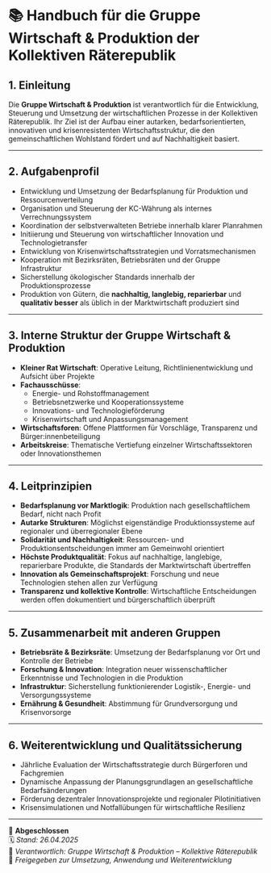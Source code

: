 <!--
Autor: Fabio Weidner
Version: 1.0
Sektion: Wirtschaft & Produktion
Veröffentlichung: April 2025
-->

# 📚 Handbuch für die Gruppe Wirtschaft & Produktion der Kollektiven Räterepublik

## 1. Einleitung

Die **Gruppe Wirtschaft & Produktion** ist verantwortlich für die Entwicklung, Steuerung und Umsetzung der wirtschaftlichen Prozesse in der Kollektiven Räterepublik. Ihr Ziel ist der Aufbau einer autarken, bedarfsorientierten, innovativen und krisenresistenten Wirtschaftsstruktur, die den gemeinschaftlichen Wohlstand fördert und auf Nachhaltigkeit basiert.

---

## 2. Aufgabenprofil

- Entwicklung und Umsetzung der Bedarfsplanung für Produktion und Ressourcenverteilung
- Organisation und Steuerung der KC-Währung als internes Verrechnungssystem
- Koordination der selbstverwalteten Betriebe innerhalb klarer Planrahmen
- Initiierung und Steuerung von wirtschaftlicher Innovation und Technologietransfer
- Entwicklung von Krisenwirtschaftsstrategien und Vorratsmechanismen
- Kooperation mit Bezirksräten, Betriebsräten und der Gruppe Infrastruktur
- Sicherstellung ökologischer Standards innerhalb der Produktionsprozesse
- Produktion von Gütern, die **nachhaltig, langlebig, reparierbar** und **qualitativ besser** als üblich in der Marktwirtschaft produziert sind

---

## 3. Interne Struktur der Gruppe Wirtschaft & Produktion

- **Kleiner Rat Wirtschaft**: Operative Leitung, Richtlinienentwicklung und Aufsicht über Projekte
- **Fachausschüsse**:
  - Energie- und Rohstoffmanagement
  - Betriebsnetzwerke und Kooperationssysteme
  - Innovations- und Technologieförderung
  - Krisenwirtschaft und Anpassungsmanagement
- **Wirtschaftsforen**: Offene Plattformen für Vorschläge, Transparenz und Bürger:innenbeteiligung
- **Arbeitskreise**: Thematische Vertiefung einzelner Wirtschaftssektoren oder Innovationsthemen

---

## 4. Leitprinzipien

- **Bedarfsplanung vor Marktlogik**: Produktion nach gesellschaftlichem Bedarf, nicht nach Profit
- **Autarke Strukturen**: Möglichst eigenständige Produktionssysteme auf regionaler und überregionaler Ebene
- **Solidarität und Nachhaltigkeit**: Ressourcen- und Produktionsentscheidungen immer am Gemeinwohl orientiert
- **Höchste Produktqualität**: Fokus auf nachhaltige, langlebige, reparierbare Produkte, die Standards der Marktwirtschaft übertreffen
- **Innovation als Gemeinschaftsprojekt**: Forschung und neue Technologien stehen allen zur Verfügung
- **Transparenz und kollektive Kontrolle**: Wirtschaftliche Entscheidungen werden offen dokumentiert und bürgerschaftlich überprüft

---

## 5. Zusammenarbeit mit anderen Gruppen

- **Betriebsräte & Bezirksräte**: Umsetzung der Bedarfsplanung vor Ort und Kontrolle der Betriebe
- **Forschung & Innovation**: Integration neuer wissenschaftlicher Erkenntnisse und Technologien in die Produktion
- **Infrastruktur**: Sicherstellung funktionierender Logistik-, Energie- und Versorgungssysteme
- **Ernährung & Gesundheit**: Abstimmung für Grundversorgung und Krisenvorsorge

---

## 6. Weiterentwicklung und Qualitätssicherung

- Jährliche Evaluation der Wirtschaftsstrategie durch Bürgerforen und Fachgremien
- Dynamische Anpassung der Planungsgrundlagen an gesellschaftliche Bedarfsänderungen
- Förderung dezentraler Innovationsprojekte und regionaler Pilotinitiativen
- Krisensimulationen und Notfallübungen für wirtschaftliche Resilienz

---

🔢 **Abgeschlossen**  
🗓️ *Stand: 26.04.2025*  
🏩 *Verantwortlich: Gruppe Wirtschaft & Produktion – Kollektive Räterepublik*  
🔐 *Freigegeben zur Umsetzung, Anwendung und Weiterentwicklung*
